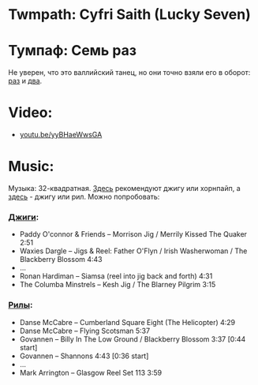 Twmpath: Cyfri Saith (Lucky Seven)
=====================
# Тумпаф: Семь раз

Не уверен, что это валлийский танец, но они точно взяли его в оборот: [раз](https://www.cambridgefolk.org.uk/dance_index/dance_index.php?function=show_dance&dance=1256) и [два](https://cy.wikipedia.org/wiki/Dawnsie_Twmpath).

Video:
======
- [youtu.be/yyBHaeWwsGA](https://www.youtube.com/watch?v=yyBHaeWwsGA)

Music:
======
Музыка: 32-квадратная. [Здесь](http://www.pluckandsqueeze.com/lucky7.htm) рекомендуют джигу или хорнпайп, а [здесь](https://www.scottishdance.net/ceilidh/dances.html#LuckySeven) - джигу или рил. Можно попробовать:

### [__Джиги__](music.md#jigs):
- Paddy O'connor & Friends – Morrison Jig / Merrily Kissed The Quaker 2:51
- Waxies Dargle – Jigs & Reel: Father O'Flyn / Irish Washerwoman / The Blackberry Blossom 4:43
- ...
- Ronan Hardiman – Siamsa (reel into jig back and forth) 4:31
- The Columba Minstrels – Kesh Jig / The Blarney Pilgrim 3:15

### [__Рилы__](music.md#reels):
- Danse McCabre – Cumberland Square Eight (The Helicopter) 4:29
- Danse McCabre – Flying Scotsman 5:37
- Govannen – Billy In The Low Ground / Blackberry Blossom 3:37 [0:44 start]
- Govannen – Shannons 4:43 [0:36 start]
- ...
- Mark Arrington – Glasgow Reel Set 113 3:59
